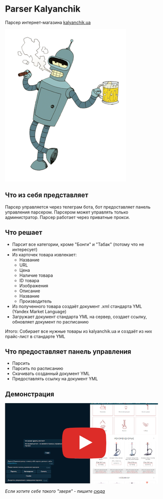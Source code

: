 # Parser Kalyanchik

Парсер интернет-магазина  [kalyanchik.ua](https://opt.kalyanchik.ua/)

![bander images](assets/images/benderimginfo-bot-k.png)

## Что из себя представляет

Парсер управляется через телеграм бота, бот предоставляет панель управления парсером. 
Парсером может управлять только администратор. Парсер работает через приватные прокси.


## Что решает

- Парсит все категории, кроме "Бонги" и "Табак" (потому что не интересует)
- Из карточек товара извлекает: 
  - Название 
  - URL 
  - Цена 
  - Наличие товара 
  - ID товара
  - Изображения 
  - Описание 
  - Название 
  - Производитель
- Из полученного товара создаёт документ .xml стандарта YML (Yandex Market Language)
- Загружает документ стандарта YML на сервер, создает ссылку, обновляет документ по расписанию

Итого: Собирает все нужные товары из kalyanchik.ua и создаёт из них прайс-лист в стандарте YML

## Что предоставляет панель управления 

- Парсить
- Парсить по расписанию
- Скачивать созданный документ YML
- Предоставлять ссылку на документ YML

## Демонстрация

[![Parser Kalyanchik](assets/images/prevideo.png)](https://youtu.be/FPkaduJY0tg)

*Если хотите себе такого "зверя" - пишите [сюда](https://t.me/turtleua)*

